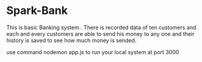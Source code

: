 # Spark-Bank
This is basic Banking system . There is recorded data  of ten customers and each and every customers are able to send his money to any one and their history is saved to see 
how much money is sended.




use command  nodemon app.js  to run your local system at port 3000
